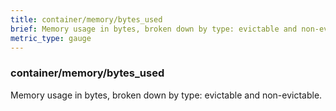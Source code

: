 ```yaml
---
title: container/memory/bytes_used
brief: Memory usage in bytes, broken down by type: evictable and non-evictable.
metric_type: gauge
---
```

### container/memory/bytes_used

Memory usage in bytes, broken down by type: evictable and non-evictable.